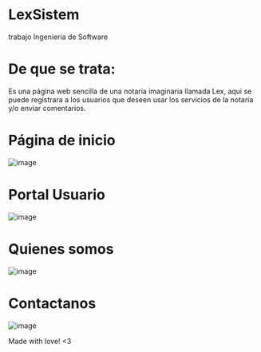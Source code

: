 # LexSistem
trabajo Ingenieria de Software

# De que se trata: 

Es una página web sencilla de una notaria imaginaria llamada Lex, aqui se puede registrara a los usuarios que deseen usar los servicios de la notaria y/o enviar comentarios.

# Página de inicio

![image](https://user-images.githubusercontent.com/65647041/150353209-2d558876-6763-4c54-b779-99f527ec10fd.png)


# Portal Usuario

![image](https://user-images.githubusercontent.com/65647041/150353272-bdced44f-534b-4d03-8674-5fafdf253a3d.png)


# Quienes somos

![image](https://user-images.githubusercontent.com/65647041/150353323-b68716c5-a6f7-4bf6-b8ca-16b377214027.png)


# Contactanos

![image](https://user-images.githubusercontent.com/65647041/150353363-072bff5b-d2ef-4b11-9397-1d7965679856.png)



Made with love!  <3
